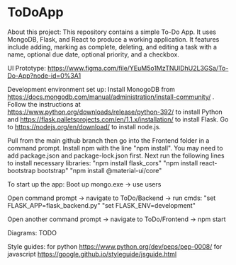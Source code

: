 # ToDoApp

About this project: This repository contains a simple To-Do App. It uses MongoDB, Flask, and React to produce a working application. It features include adding, 
marking as complete, deleting, and editing a task with a name, optional due date, optional priority, and a checkbox.



UI Prototype: https://www.figma.com/file/YEuM5o1MzTNUlDhU2L3GSa/To-Do-App?node-id=0%3A1


Development environment set up:
Install MonogoDB from https://docs.mongodb.com/manual/administration/install-community/ .
Follow the instructions at https://www.python.org/downloads/release/python-392/ to install Python
and https://flask.palletsprojects.com/en/1.1.x/installation/ to install Flask.
Go to https://nodejs.org/en/download/ to install node.js.

Pull from the main github branch then go into the Frontend folder in a command prompt. Install npm with the line "npm install". 
You may need to add package.json and package-lock.json first. Next run the following lines to install necessary libraries:
  "npm install flask_cors"
  "npm install react-bootstrap bootstrap"
  "npm install @material-ui/core"

To start up the app:
Boot up mongo.exe -> use users

Open command prompt -> navigate to ToDo/Backend -> run cmds:
    "set FLASK_APP=flask_backend.py"
    "set FLASK_ENV=development"
    
Open another command prompt -> navigate to ToDo/Frontend -> npm start


Diagrams: TODO


Style guides:
  for python https://www.python.org/dev/peps/pep-0008/
  for javascript https://google.github.io/styleguide/jsguide.html
